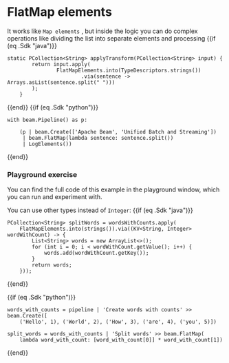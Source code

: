 <!--
Licensed under the Apache License, Version 2.0 (the "License");
you may not use this file except in compliance with the License.
You may obtain a copy of the License at
http://www.apache.org/licenses/LICENSE-2.0
Unless required by applicable law or agreed to in writing, software
distributed under the License is distributed on an "AS IS" BASIS,
WITHOUT WARRANTIES OR CONDITIONS OF ANY KIND, either express or implied.
See the License for the specific language governing permissions and
limitations under the License.
-->
# FlatMap elements

It works like `Map elements` , but inside the logic you can do complex operations like dividing the list into separate elements and processing
{{if (eq .Sdk "java")}}
```
static PCollection<String> applyTransform(PCollection<String> input) {
        return input.apply(
                FlatMapElements.into(TypeDescriptors.strings())
                        .via(sentence -> Arrays.asList(sentence.split(" ")))
        );
    }
```
{{end}}
{{if (eq .Sdk "python")}}
```
with beam.Pipeline() as p:

    (p | beam.Create(['Apache Beam', 'Unified Batch and Streaming'])
     | beam.FlatMap(lambda sentence: sentence.split())
     | LogElements())
```
{{end}}
### Playground exercise

You can find the full code of this example in the playground window, which you can run and experiment with.

You can use other types instead of `Integer`:
{{if (eq .Sdk "java")}}
```
PCollection<String> splitWords = wordsWithCounts.apply(
    FlatMapElements.into(strings()).via((KV<String, Integer> wordWithCount) -> {
        List<String> words = new ArrayList<>();
        for (int i = 0; i < wordWithCount.getValue(); i++) {
            words.add(wordWithCount.getKey());
        }
        return words;
    }));
```
{{end}}

{{if (eq .Sdk "python")}}
```
words_with_counts = pipeline | 'Create words with counts' >> beam.Create([
    ('Hello', 1), ('World', 2), ('How', 3), ('are', 4), ('you', 5)])

split_words = words_with_counts | 'Split words' >> beam.FlatMap(
    lambda word_with_count: [word_with_count[0]] * word_with_count[1])
```
{{end}}